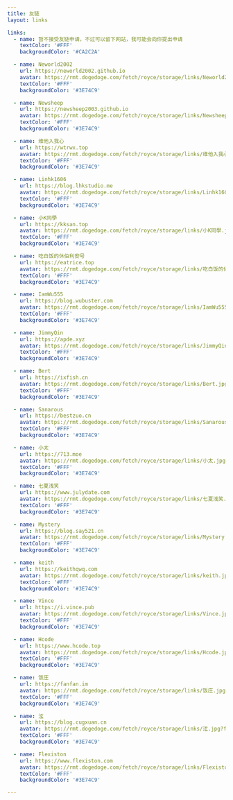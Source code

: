 ```yaml
---
title: 友链
layout: links

links: 
  - name: 暂不接受友链申请，不过可以留下网站，我可能会向你提出申请
    textColor: '#FFF'
    backgroundColor: '#CA2C2A'

  - name: Neworld2002
    url: https://neworld2002.github.io
    avatar: https://rmt.dogedoge.com/fetch/royce/storage/links/Neworld2002.jpg?fmt=webp&w=100&h=100&q=100
    textColor: '#FFF'
    backgroundColor: '#3E74C9'

  - name: Newsheep
    url: https://newsheep2003.github.io
    avatar: https://rmt.dogedoge.com/fetch/royce/storage/links/Newsheep.jpg?fmt=webp&w=100&h=100&q=100
    textColor: '#FFF'
    backgroundColor: '#3E74C9'

  - name: 维他入我心
    url: https://wtrwx.top
    avatar: https://rmt.dogedoge.com/fetch/royce/storage/links/维他入我心.jpg?fmt=webp&w=100&h=100&q=100
    textColor: '#FFF'
    backgroundColor: '#3E74C9'

  - name: Linhk1606
    url: https://blog.lhkstudio.me
    avatar: https://rmt.dogedoge.com/fetch/royce/storage/links/Linhk1606.jpg?fmt=webp&w=100&h=100&q=100
    textColor: '#FFF'
    backgroundColor: '#3E74C9'

  - name: 小K同學
    url: https://kksan.top
    avatar: https://rmt.dogedoge.com/fetch/royce/storage/links/小K同學.jpg?fmt=webp&w=100&h=100&q=100
    textColor: '#FFF'
    backgroundColor: '#3E74C9'

  - name: 吃白饭的休伯利安号
    url: https://eatrice.top
    avatar: https://rmt.dogedoge.com/fetch/royce/storage/links/吃白饭的休伯利安号.jpg?fmt=webp&w=100&h=100&q=100
    textColor: '#FFF'
    backgroundColor: '#3E74C9'

  - name: IamWu555
    url: https://blog.wubuster.com
    avatar: https://rmt.dogedoge.com/fetch/royce/storage/links/IamWu555.jpg?fmt=webp&w=100&h=100&q=100
    textColor: '#FFF'
    backgroundColor: '#3E74C9'

  - name: JimmyQin
    url: https://apde.xyz
    avatar: https://rmt.dogedoge.com/fetch/royce/storage/links/JimmyQin.jpg?fmt=webp&w=100&h=100&q=100
    textColor: '#FFF'
    backgroundColor: '#3E74C9'

  - name: Bert
    url: https://ixfish.cn
    avatar: https://rmt.dogedoge.com/fetch/royce/storage/links/Bert.jpg?fmt=webp&w=100&h=100&q=100
    textColor: '#FFF'
    backgroundColor: '#3E74C9'

  - name: Sanarous
    url: https://bestzuo.cn
    avatar: https://rmt.dogedoge.com/fetch/royce/storage/links/Sanarous.jpg?fmt=webp&w=100&h=100&q=100
    textColor: '#FFF'
    backgroundColor: '#3E74C9'

  - name: 小太
    url: https://713.moe
    avatar: https://rmt.dogedoge.com/fetch/royce/storage/links/小太.jpg?fmt=webp&w=100&h=100&q=100
    textColor: '#FFF'
    backgroundColor: '#3E74C9'

  - name: 七夏浅笑
    url: https://www.julydate.com
    avatar: https://rmt.dogedoge.com/fetch/royce/storage/links/七夏浅笑.jpg?fmt=webp&w=100&h=100&q=100
    textColor: '#FFF'
    backgroundColor: '#3E74C9'

  - name: Mystery
    url: https://blog.say521.cn
    avatar: https://rmt.dogedoge.com/fetch/royce/storage/links/Mystery.jpg?fmt=webp&w=100&h=100&q=100
    textColor: '#FFF'
    backgroundColor: '#3E74C9'

  - name: keith
    url: https://keithqwq.com
    avatar: https://rmt.dogedoge.com/fetch/royce/storage/links/keith.jpg?fmt=webp&w=100&h=100&q=100
    textColor: '#FFF'
    backgroundColor: '#3E74C9'

  - name: Vince
    url: https://i.vince.pub
    avatar: https://rmt.dogedoge.com/fetch/royce/storage/links/Vince.jpg?fmt=webp&w=100&h=100&q=100
    textColor: '#FFF'
    backgroundColor: '#3E74C9'

  - name: Hcode
    url: https://www.hcode.top
    avatar: https://rmt.dogedoge.com/fetch/royce/storage/links/Hcode.jpg?fmt=webp&w=100&h=100&q=100
    textColor: '#FFF'
    backgroundColor: '#3E74C9'

  - name: 饭庄
    url: https://fanfan.im
    avatar: https://rmt.dogedoge.com/fetch/royce/storage/links/饭庄.jpg?fmt=webp&w=100&h=100&q=100
    textColor: '#FFF'
    backgroundColor: '#3E74C9'

  - name: 泫
    url: https://blog.cugxuan.cn
    avatar: https://rmt.dogedoge.com/fetch/royce/storage/links/泫.jpg?fmt=webp&w=100&h=100&q=100
    textColor: '#FFF'
    backgroundColor: '#3E74C9'

  - name: Flexiston
    url: https://www.flexiston.com
    avatar: https://rmt.dogedoge.com/fetch/royce/storage/links/Flexiston.jpg?fmt=webp&w=100&h=100&q=100
    textColor: '#FFF'
    backgroundColor: '#3E74C9'

---
```

